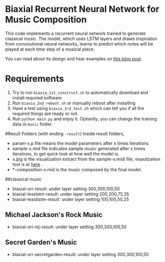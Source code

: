# Biaxial Recurrent Neural Network for Music Composition

This code implements a recurrent neural network trained to generate classical music. The model, which uses LSTM layers and draws inspiration from convolutional neural networks, learns to predict which notes will be played at each time step of a musical piece.

You can read about its design and hear examples on [this blog post](http://www.hexahedria.com/2015/08/03/composing-music-with-recurrent-neural-networks/). 

# Requirements
1. Try to run `biaxia_1st_construct.sh` to automatically download and install required software
2. Run `biaxia_2nd_reboot.sh` or manually reboot after installing
3. Have a test using `biaxia_3rd_test.sh` which can tell you if all the required things are ready or not.
4. Run `python main.py` and enjoy it. Optianlly, you can change the training data in `music` folder.


#Result Folders (with ending `-result`)
Inside result folders, 
* param-x.p file means the model parameters after x times iterations.
* sample-x.mid file indicates sample music generated after x times iterations, to get quick look at how well the model is.
* x.jpg is the visualization extract from the sample-x.midi file, visaulization tool is at [here](http://qiao.github.io/euphony) .
* *-composition-x.mid is the music composed by the final model.


##classical music 
* biaxial-ori-result: under layer setting 300,300,100,50
* biaxial-lesslstm-result: under layer setting 200,200,75,35
* biaxial-leastlstm-result: under layer setting 100,100,50,25

## Michael Jackson's Rock Music
* biaxial-ori-mj-result: under layer setting 300,300,100,50 

## Secret Garden's Music
* biaxial-ori-secretgarden-result: under layer setting 300,300,100,50 

